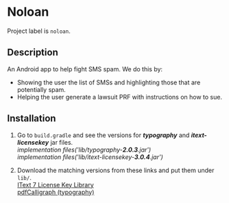 
# Noloan

Project label is `noloan`.

## Description

An Android app to help fight SMS spam.
We do this by:
* Showing the user the list of SMSs and highlighting those that are potentially spam.
* Helping the user generate a lawsuit PRF with instructions on how to sue.


## Installation

1. Go to `build.gradle` and see the versions for ***typography*** and ***itext-licensekey*** jar files.  
_implementation files('lib/typography-***2.0.3***.jar')_  
_implementation files('lib/itext-licensekey-***3.0.4***.jar')_  

2. Download the matching versions from these links and put them under `lib/`.  
[IText 7 License Key Library](https://mvnrepository.com/artifact/com.itextpdf/itext-licensekey "IText 7 License Key Library")  
[pdfCalligraph (typography)](https://mvnrepository.com/artifact/com.itextpdf/typography "typography")
